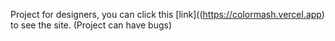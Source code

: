 Project for designers, you can click this [link]((https://colormash.vercel.app) to see the site. (Project can have bugs)
